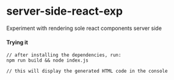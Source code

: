 # server-side-react-exp
Experiment with rendering sole react components server side


#### Trying it
```
// after installing the dependencies, run:
npm run build && node index.js

// this will display the generated HTML code in the console
```
